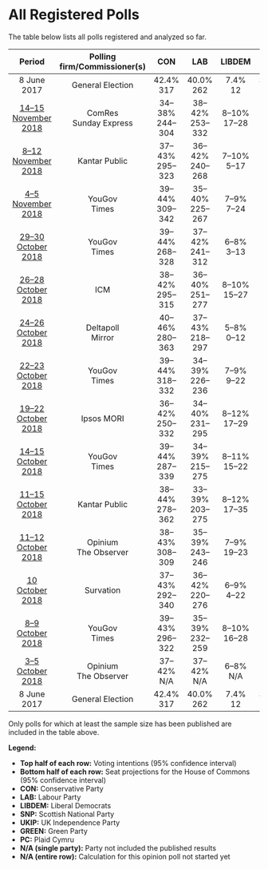 # All Registered Polls

The table below lists all polls registered and analyzed so far.

| Period     | Polling firm/Commissioner(s) | CON | LAB | LIBDEM | SNP | UKIP | GREEN | PC |
|:----------:|:----------------------------:|:--:|:--:|:--:|:--:|:--:|:--:|:--:|
| 8 June 2017 | General Election | 42.4% <br> 317 | 40.0% <br> 262 | 7.4% <br> 12 | 3.0% <br> 35 | 1.8% <br> 0 | 1.6% <br> 1 | 0.5% <br> 4 |
| [14–15 November 2018](2018-11-15-ComRes.html) | ComRes <br> Sunday Express | 34–38% <br> 244–304 | 38–42% <br> 253–332 | 8–10% <br> 17–28 | 2–4% <br> 4–49 | 6–8% <br> 1 | 2–4% <br> 1 | 1–2% <br> 2–8 |
| [8–12 November 2018](2018-11-12-KantarPublic.html) | Kantar Public | 37–43% <br> 295–323 | 36–42% <br> 240–268 | 7–10% <br> 5–17 | 3–5% <br> 52–57 | 2–4% <br> 0 | 2–4% <br> 1 | 1–2% <br> 4–8 |
| [4–5 November 2018](2018-11-05-YouGov.html) | YouGov <br> Times | 39–44% <br> 309–342 | 35–40% <br> 225–267 | 7–9% <br> 7–24 | 3–4% <br> 39–55 | 3–5% <br> 0–1 | 3–5% <br> 1–2 | 0–1% <br> 0–5 |
| [29–30 October 2018](2018-10-30-YouGov.html) | YouGov <br> Times | 39–44% <br> 268–328 | 37–42% <br> 241–312 | 6–8% <br> 3–13 | 3–4% <br> 24–54 | 4–6% <br> 1 | 1–3% <br> 1 | 0–1% <br> 0–5 |
| [26–28 October 2018](2018-10-28-ICM.html) | ICM | 38–42% <br> 295–315 | 36–40% <br> 251–277 | 8–10% <br> 15–27 | 2–4% <br> 23–48 | 4–6% <br> 1 | 2–4% <br> 1 | 1–2% <br> 2–5 |
| [24–26 October 2018](2018-10-26-Deltapoll.html) | Deltapoll <br> Mirror | 40–46% <br> 280–363 | 37–43% <br> 218–297 | 5–8% <br> 0–12 | 3–5% <br> 32–58 | 4–7% <br> 1 | 1–3% <br> 1 | 0–1% <br> 0–5 |
| [22–23 October 2018](2018-10-23-YouGov.html) | YouGov <br> Times | 39–44% <br> 318–332 | 34–39% <br> 226–236 | 7–9% <br> 9–22 | 4–6% <br> 51–58 | 3–5% <br> 0–1 | 3–5% <br> 1–2 | 1% <br> 5–10 |
| [19–22 October 2018](2018-10-22-IpsosMORI.html) | Ipsos MORI | 36–42% <br> 250–332 | 34–40% <br> 231–295 | 8–12% <br> 17–29 | 3–5% <br> 40–56 | 4–6% <br> 1 | 4–6% <br> 1–2 | 1–2% <br> 3–8 |
| [14–15 October 2018](2018-10-15-YouGov.html) | YouGov <br> Times | 39–44% <br> 287–339 | 34–39% <br> 215–275 | 8–11% <br> 15–22 | 3–5% <br> 42–49 | 3–5% <br> 0–1 | 2–4% <br> 1 | 0–1% <br> 0–5 |
| [11–15 October 2018](2018-10-15-KantarPublic.html) | Kantar Public | 38–44% <br> 278–362 | 33–39% <br> 203–275 | 8–12% <br> 17–35 | 3–5% <br> 30–55 | 2–4% <br> 0–1 | 3–5% <br> 1–2 | 1–2% <br> 3–13 |
| [11–12 October 2018](2018-10-12-Opinium.html) | Opinium <br> The Observer | 38–43% <br> 308–309 | 35–39% <br> 243–246 | 7–9% <br> 19–23 | 3–5% <br> 48–51 | 5–7% <br> 1 | 2–4% <br> 1 | 1–2% <br> 5–7 |
| [10 October 2018](2018-10-10-Survation.html) | Survation | 37–43% <br> 292–340 | 36–42% <br> 220–276 | 6–9% <br> 4–22 | 3–5% <br> 6–58 | 5–8% <br> 1–2 | N/A <br> N/A | N/A <br> N/A |
| [8–9 October 2018](2018-10-09-YouGov.html) | YouGov <br> Times | 39–43% <br> 296–322 | 35–39% <br> 232–259 | 8–10% <br> 16–28 | 3–5% <br> 40–57 | 3–5% <br> 0–1 | 2–4% <br> 1 | 0–1% <br> 0–5 |
| [3–5 October 2018](2018-10-05-Opinium.html) | Opinium <br> The Observer | 37–42% <br> N/A | 37–42% <br> N/A | 6–8% <br> N/A | 2–4% <br> N/A | 5–7% <br> N/A | 2–4% <br> N/A | 1–2% <br> N/A |
| 8 June 2017 | General Election | 42.4% <br> 317 | 40.0% <br> 262 | 7.4% <br> 12 | 3.0% <br> 35 | 1.8% <br> 0 | 1.6% <br> 1 | 0.5% <br> 4 |

Only polls for which at least the sample size has been published are included in the table above.

**Legend:**
+ **Top half of each row:** Voting intentions (95% confidence interval)
+ **Bottom half of each row:** Seat projections for the House of Commons (95% confidence interval)
+ **CON:** Conservative Party
+ **LAB:** Labour Party
+ **LIBDEM:** Liberal Democrats
+ **SNP:** Scottish National Party
+ **UKIP:** UK Independence Party
+ **GREEN:** Green Party
+ **PC:** Plaid Cymru
+ **N/A (single party):** Party not included the published results
+ **N/A (entire row):** Calculation for this opinion poll not started yet

